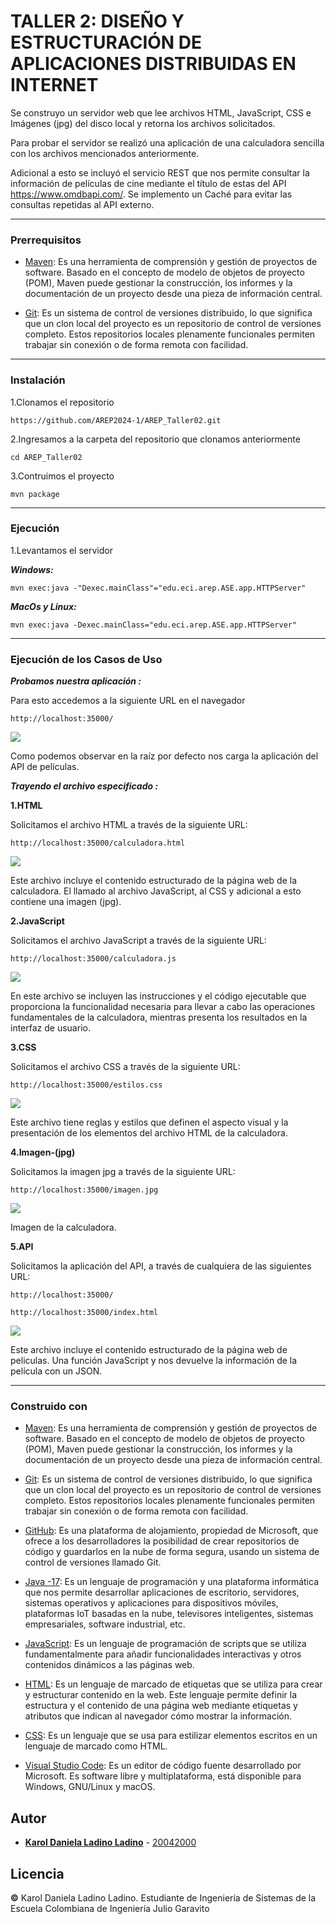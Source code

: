 # TALLER 2:  DISEÑO Y ESTRUCTURACIÓN DE APLICACIONES DISTRIBUIDAS EN INTERNET

Se construyo un servidor web que lee archivos HTML, JavaScript, CSS e Imágenes (jpg) del disco local y retorna los archivos solicitados. 

Para probar el servidor se realizó una aplicación de una calculadora sencilla con los archivos mencionados anteriormente. 

Adicional a esto se incluyó el servicio REST que nos permite consultar la información de películas de cine mediante el título de estas del API https://www.omdbapi.com/. Se implemento un Caché para evitar las consultas repetidas al API externo. 


---
### Prerrequisitos

* [Maven](https://maven.apache.org/): Es una herramienta de comprensión y gestión de proyectos de software. Basado en el concepto de modelo de objetos de proyecto (POM), Maven puede gestionar la construcción, los informes y la documentación de un proyecto desde una pieza de información central.

* [Git](https://learn.microsoft.com/es-es/devops/develop/git/what-is-git): Es un sistema de control de versiones distribuido, lo que significa que un clon local del proyecto es un repositorio de control de versiones completo. Estos repositorios locales plenamente funcionales permiten trabajar sin conexión o de forma remota con facilidad.

---

### Instalación

1.Clonamos el repositorio

```
https://github.com/AREP2024-1/AREP_Taller02.git
```

2.Ingresamos a la carpeta del repositorio que clonamos anteriormente

```
cd AREP_Taller02
```

3.Contruimos el proyecto

```
mvn package
```

---

### Ejecución

1.Levantamos el servidor

***Windows:***

```
mvn exec:java -"Dexec.mainClass"="edu.eci.arep.ASE.app.HTTPServer" 
```

***MacOs y Linux:***

```
mvn exec:java -Dexec.mainClass="edu.eci.arep.ASE.app.HTTPServer" 
```

---
### Ejecución de los Casos de Uso

***Probamos nuestra aplicación :***


Para esto accedemos a la siguiente URL en el navegador
```
http://localhost:35000/
```
![](images/MovieApp.JPG)

Como podemos observar en la raíz por defecto nos carga la aplicación del API de películas.

***Trayendo el archivo especificado :***

**1.HTML**

Solicitamos el archivo HTML a través de la siguiente URL:

```
http://localhost:35000/calculadora.html 
```
![](images/CalculadoraHtml.JPG)

Este archivo incluye el contenido estructurado de la página web de la calculadora. El llamado al archivo JavaScript, al CSS y adicional a esto contiene una imagen (jpg).

**2.JavaScript**

Solicitamos el archivo JavaScript a través de la siguiente URL:

```
http://localhost:35000/calculadora.js
```
![](images/CalculadoraJs.JPG)

En este archivo se incluyen las instrucciones y el código ejecutable que proporciona la funcionalidad necesaria para llevar a cabo las operaciones fundamentales de la calculadora, mientras presenta los resultados en la interfaz de usuario.

**3.CSS**

Solicitamos el archivo CSS a través de la siguiente URL:

```
http://localhost:35000/estilos.css
```
![](images/EstilosCss.JPG)

Este archivo tiene reglas y estilos que definen el aspecto visual y la presentación de los elementos del archivo HTML de la calculadora.

**4.Imagen-(jpg)**

Solicitamos la imagen jpg a través de la siguiente URL:

```
http://localhost:35000/imagen.jpg
```
![](images/img.JPG)

Imagen de la calculadora.

**5.API**

Solicitamos la aplicación del API, a través de cualquiera de las siguientes URL:

```
http://localhost:35000/
```

```
http://localhost:35000/index.html
```
![](images/Api.JPG)

Este archivo incluye el contenido estructurado de la página web de peliculas. Una función JavaScript y nos devuelve la información de la película con un JSON.


---

### Construido con

* [Maven](https://maven.apache.org/): Es una herramienta de comprensión y gestión de proyectos de software. Basado en el concepto de modelo de objetos de proyecto (POM), Maven puede gestionar la construcción, los informes y la documentación de un proyecto desde una pieza de información central.

* [Git](https://learn.microsoft.com/es-es/devops/develop/git/what-is-git): Es un sistema de control de versiones distribuido, lo que significa que un clon local del proyecto es un repositorio de control de versiones completo. Estos repositorios locales plenamente funcionales permiten trabajar sin conexión o de forma remota con facilidad.

* [GitHub](https://platzi.com/blog/que-es-github-como-funciona/): Es una plataforma de alojamiento, propiedad de Microsoft, que ofrece a los desarrolladores la posibilidad de crear repositorios de código y guardarlos en la nube de forma segura, usando un sistema de control de versiones llamado Git.

* [Java -17](https://www.cursosaula21.com/que-es-java/): Es un lenguaje de programación y una plataforma informática que nos permite desarrollar aplicaciones de escritorio, servidores, sistemas operativos y aplicaciones para dispositivos móviles, plataformas IoT basadas en la nube, televisores inteligentes, sistemas empresariales, software industrial, etc.

* [JavaScript](https://universidadeuropea.com/blog/que-es-javascript/): Es un lenguaje de programación de scripts que se utiliza fundamentalmente para añadir funcionalidades interactivas y otros contenidos dinámicos a las páginas web.

* [HTML](https://aulacm.com/que-es/html-significado-definicion/): Es un lenguaje de marcado de etiquetas que se utiliza para crear y estructurar contenido en la web. Este lenguaje permite definir la estructura y el contenido de una página web mediante etiquetas y atributos que indican al navegador cómo mostrar la información.

* [CSS](https://www.hostinger.co/tutoriales/que-es-css): Es un lenguaje que se usa para estilizar elementos escritos en un lenguaje de marcado como HTML.

* [Visual Studio Code](https://openwebinars.net/blog/que-es-visual-studio-code-y-que-ventajas-ofrece/): Es un editor de código fuente desarrollado por Microsoft. Es software libre y multiplataforma, está disponible para Windows, GNU/Linux y macOS.


## Autor

* **[Karol Daniela Ladino Ladino](https://www.linkedin.com/in/karol-daniela-ladino-ladino-55164b272/)** - [20042000](https://github.com/20042000)


## Licencia
**©** Karol Daniela Ladino Ladino. Estudiante de Ingeniería de Sistemas de la Escuela Colombiana de Ingeniería Julio Garavito

